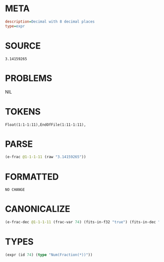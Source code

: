 # META
~~~ini
description=Decimal with 8 decimal places
type=expr
~~~
# SOURCE
~~~roc
3.14159265
~~~
# PROBLEMS
NIL
# TOKENS
~~~zig
Float(1:1-1:11),EndOfFile(1:11-1:11),
~~~
# PARSE
~~~clojure
(e-frac @1-1-1-11 (raw "3.14159265"))
~~~
# FORMATTED
~~~roc
NO CHANGE
~~~
# CANONICALIZE
~~~clojure
(e-frac-dec @1-1-1-11 (frac-var 74) (fits-in-f32 "true") (fits-in-dec "true") (value "3.14159265") (id 74))
~~~
# TYPES
~~~clojure
(expr (id 74) (type "Num(Fraction(*))"))
~~~